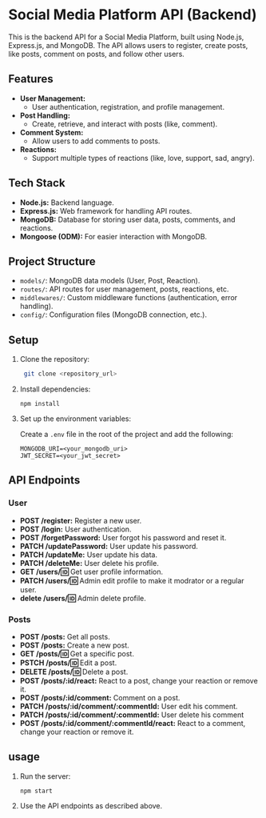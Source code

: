 # Social Media Platform API (Backend)

This is the backend API for a Social Media Platform, built using Node.js, Express.js, and MongoDB. The API allows users to register, create posts, like posts, comment on posts, and follow other users.

## Features

- **User Management:**
  - User authentication, registration, and profile management.
- **Post Handling:**
  - Create, retrieve, and interact with posts (like, comment).
- **Comment System:**
  - Allow users to add comments to posts.
- **Reactions:**
  - Support multiple types of reactions (like, love, support, sad, angry).

## Tech Stack

- **Node.js:** Backend language.
- **Express.js:** Web framework for handling API routes.
- **MongoDB:** Database for storing user data, posts, comments, and reactions.
- **Mongoose (ODM):** For easier interaction with MongoDB.

## Project Structure

- `models/`: MongoDB data models (User, Post, Reaction).
- `routes/`: API routes for user management, posts, reactions, etc.
- `middlewares/`: Custom middleware functions (authentication, error handling).
- `config/`: Configuration files (MongoDB connection, etc.).

## Setup

1. Clone the repository:

   ```bash
    git clone <repository_url>
   ```

2. Install dependencies:

   ```
   npm install
   ```

3. Set up the environment variables:

   Create a `.env` file in the root of the project and add the following:

   ```
   MONGODB_URI=<your_mongodb_uri>
   JWT_SECRET=<your_jwt_secret>
   ```

## API Endpoints

### User

- **POST /register:** Register a new user.
- **POST /login:** User authentication.
- **POST /forgetPassword:** User forgot his password and reset it.
- **PATCH /updatePassword:** User update his password.
- **PATCH /updateMe:** User update his data.
- **PATCH /deleteMe:** User delete his profile.
- **GET /users/:id:** Get user profile information.
- **PATCH /users/:id:** Admin edit profile to make it modrator or a regular user.
- **delete /users/:id:** Admin delete profile.

### Posts

- **POST /posts:** Get all posts.
- **POST /posts:** Create a new post.
- **GET /posts/:id:** Get a specific post.
- **PSTCH /posts/:id:** Edit a post.
- **DELETE /posts/:id:** Delete a post.
- **POST /posts/:id/react:** React to a post, change your reaction or remove it.
- **POST /posts/:id/comment:** Comment on a post.
- **PATCH /posts/:id/comment/:commentId:** User edit his comment.
- **PATCH /posts/:id/comment/:commentId:** User delete his comment
- **POST /posts/:id/comment/:commentId/react:** React to a comment, change your reaction or remove it.

## usage

1. Run the server:

   ```
   npm start
   ```

2. Use the API endpoints as described above.
